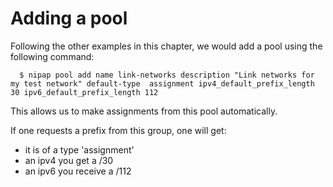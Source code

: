 # Adding a pool
Following the other examples in this chapter, we would add a pool using
the following command:
```
  $ nipap pool add name link-networks description "Link networks for my test network" default-type  assignment ipv4_default_prefix_length 30 ipv6_default_prefix_length 112
```

This allows us to make assignments from this pool automatically.

If one requests a prefix from this group, one will get:

* it is of a type 'assignment'
* an ipv4 you get a /30
* an ipv6 you receive a /112


